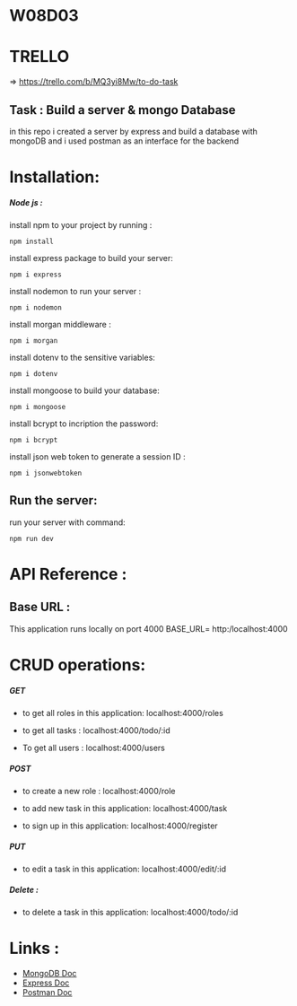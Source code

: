 # W08D03

# TRELLO
=> https://trello.com/b/MQ3yi8Mw/to-do-task


## Task : Build a server & mongo Database 
in this repo i created a server by express and build a database with mongoDB 
and i used postman as an interface for the backend 



# Installation: 
##### Node js : 
install npm to your project by running : 
```
npm install 
```

install express package to build your server: 

```
npm i express 
```
install nodemon to run your server :
```
npm i nodemon
```

install morgan middleware :
```
npm i morgan 
```

install dotenv to the sensitive variables: 
```
npm i dotenv
```

install mongoose to build your database: 
```
npm i mongoose
```

install bcrypt to incription the password: 
```
npm i bcrypt
```

install json web token to generate a session ID :
```
npm i jsonwebtoken
```


## Run the server:
run your server with command: 
```
npm run dev 
```

# API Reference :
## Base URL :
This application runs locally on port 4000 
BASE_URL= http:/localhost:4000

# CRUD operations: 

##### GET

* to get all roles in this application: 
localhost:4000/roles 

* to get all tasks : 
localhost:4000/todo/:id

* To get all users : 
localhost:4000/users



##### POST 

* to create a new role : 
localhost:4000/role 


* to add new task in this application: 
localhost:4000/task


* to sign up in this application: 
localhost:4000/register

##### PUT 

* to edit a task in this application: 
localhost:4000/edit/:id


##### Delete : 
* to delete a task in this application: 
localhost:4000/todo/:id



# Links : 

* [MongoDB Doc](https://docs.mongodb.com/manual/installation/)
* [Express Doc](https://expressjs.com/en/starter/installing.html)
* [Postman Doc](https://www.postman.com/downloads/)